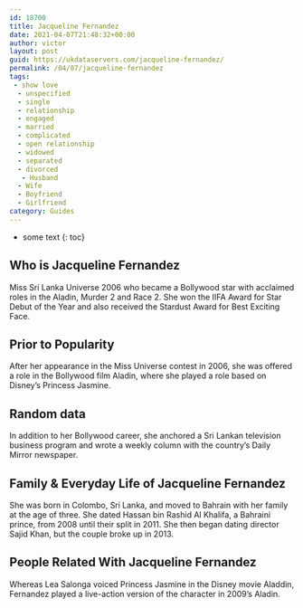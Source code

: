 ```yaml
---
id: 18700
title: Jacqueline Fernandez
date: 2021-04-07T21:48:32+00:00
author: victor
layout: post
guid: https://ukdataservers.com/jacqueline-fernandez/
permalink: /04/07/jacqueline-fernandez
tags:
 - show love
  - unspecified
  - single
  - relationship
  - engaged
  - married
  - complicated
  - open relationship
  - widowed
  - separated
  - divorced
   - Husband
  - Wife
  - Boyfriend
  - Girlfriend
category: Guides
---
```


* some text
{: toc}


## Who is Jacqueline Fernandez



Miss Sri Lanka Universe 2006 who became a Bollywood star with acclaimed roles in the Aladin, Murder 2 and Race 2. She won the IIFA Award for Star Debut of the Year and also received the Stardust Award for Best Exciting Face.

                
                
                
## Prior to Popularity



After her appearance in the Miss Universe contest in 2006, she was offered a role in the Bollywood film Aladin, where she played a role based on Disney&#8217;s Princess Jasmine.

                
                
                
## Random data



In addition to her Bollywood career, she anchored a Sri Lankan television business program and wrote a weekly column with the country&#8217;s Daily Mirror newspaper.

                
                
                
## Family & Everyday Life of Jacqueline Fernandez



She was born in Colombo, Sri Lanka, and moved to Bahrain with her family at the age of three. She dated Hassan bin Rashid Al Khalifa, a Bahraini prince, from 2008 until their split in 2011. She then began dating director Sajid Khan, but the couple broke up in 2013.

                
                
                
## People Related With Jacqueline Fernandez



Whereas Lea Salonga voiced Princess Jasmine in the Disney movie Aladdin, Fernandez played a live-action version of the character in 2009&#8217;s Aladin.

                
              
            
          
          
          